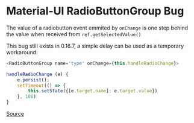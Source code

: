 # Material-UI RadioButtonGroup Bug  

The value of a radiobutton event emmited by `onChange` is one step behind the value when received from `ref.getSelectedValue()`

This bug still exists in 0.16.7, a simple delay can be used as a temporary workaround:

```javascript
<RadioButtonGroup name='type' onChange={this.handleRadioChange}>

handleRadioChange (e) {
	e.persist();
	setTimeout(() => {
		this.setState({[e.target.name]: e.target.value})
	}, 100)
}
```

[Source](https://github.com/callemall/material-ui/issues/295#issuecomment-274188464)
